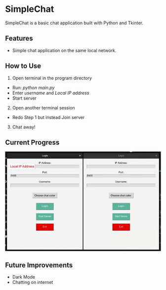 # SimpleChat

SimpleChat is a basic chat application built with Python and Tkinter.

## Features

- Simple chat application on the same local network.

## How to Use

1. Open terminal in the program directory
- Run: *python main.py*
- Enter *username* and *Local IP address*
- Start server
2. Open another terminal session
- Redo Step 1 but instead Join server
3. Chat away!

## Current Progress
![](github/Demo_gif.gif)

## Future Improvements
- Dark Mode
- Chatting on internet
